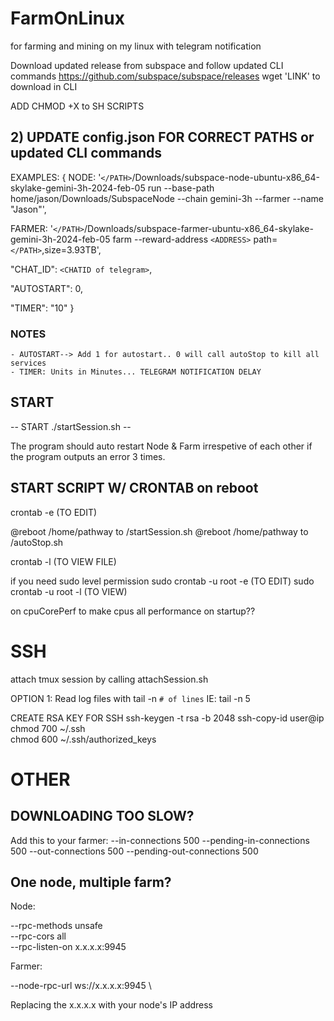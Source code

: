 # FarmOnLinux
for farming and mining on my linux with telegram notification


Download updated release from subspace and follow updated CLI commands
https://github.com/subspace/subspace/releases 
wget 'LINK' to download in CLI

ADD CHMOD +X to SH SCRIPTS



## 2) UPDATE config.json FOR CORRECT PATHS or updated CLI commands
EXAMPLES:
{
NODE: '`</PATH>`/Downloads/subspace-node-ubuntu-x86_64-skylake-gemini-3h-2024-feb-05 run --base-path home/jason/Downloads/SubspaceNode --chain gemini-3h --farmer --name "Jason"',

FARMER: '`</PATH>`/Downloads/subspace-farmer-ubuntu-x86_64-skylake-gemini-3h-2024-feb-05 farm --reward-address `<ADDRESS>` path=`</PATH>`,size=3.93TB',

"CHAT_ID": `<CHATID of telegram>`,

"AUTOSTART": 0,

"TIMER": "10"
}

 ### NOTES
    - AUTOSTART--> Add 1 for autostart.. 0 will call autoStop to kill all services
    - TIMER: Units in Minutes... TELEGRAM NOTIFICATION DELAY

## START
-- START ./startSession.sh  --

The program should auto restart Node & Farm irrespetive of each other if the program outputs an error 3 times.


## START SCRIPT W/ CRONTAB on reboot
crontab -e (TO EDIT)

@reboot /home/pathway to /startSession.sh
@reboot /home/pathway to /autoStop.sh 

crontab -l  (TO VIEW FILE)


if you need sudo level permission
sudo crontab -u root -e  (TO EDIT)
sudo crontab -u root -l (TO VIEW)
 
on cpuCorePerf to make cpus all performance on startup??

# SSH
attach tmux session by calling attachSession.sh

OPTION 1:
Read log files with 
tail -n `# of lines`
IE: tail -n 5

CREATE RSA KEY FOR SSH
ssh-keygen -t rsa -b 2048
ssh-copy-id user@ip
chmod 700 ~/.ssh  
chmod 600 ~/.ssh/authorized_keys


# OTHER
## DOWNLOADING TOO SLOW?
Add this to your farmer:
--in-connections 500 --pending-in-connections 500 --out-connections 500 --pending-out-connections 500


## One node, multiple farm?

Node:

--rpc-methods unsafe \
--rpc-cors all \
--rpc-listen-on x.x.x.x:9945

Farmer:

--node-rpc-url ws://x.x.x.x:9945 \

Replacing the x.x.x.x with your node's IP address

